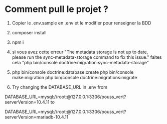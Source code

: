 # Comment pull le projet ?

1. Copier le .env.sample en .env et le modifier pour renseigner la BDD
2. composer install
3. npm i
4. si vous avez cette erreur "The metadata storage is not up to date, please run the sync-metadata-storage command to fix this issue." faites cela "php bin/console doctrine:migration:sync-metadata-storage"
5. php bin/console doctrine:database:create
   php bin/console make:migration
   php bin/console doctrine:migrations:migrate

6. Try changing the DATABASE_URL in .env from

DATABASE_URL=mysql://root:@127.0.0.1:3306/pouss_vert?serverVersion=10.4.11
to

DATABASE_URL=mysql://root:@127.0.0.1:3306/pouss_vert?serverVersion=mariadb-10.4.11